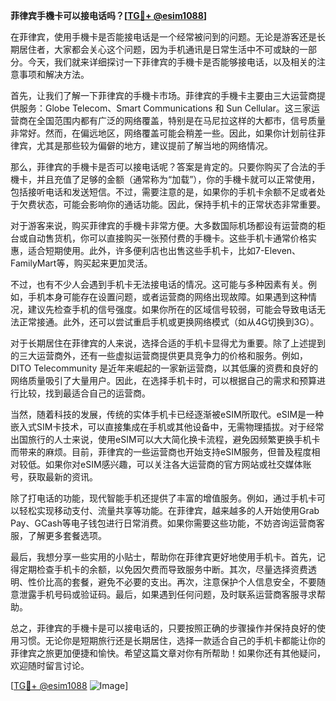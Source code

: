 **菲律宾手機卡可以接电话吗？[[TG💪+ @esim1088](https://t.me/s/esim1088)]**

在菲律宾，使用手機卡是否能接电话是一个经常被问到的问题。无论是游客还是长期居住者，大家都会关心这个问题，因为手机通讯是日常生活中不可或缺的一部分。今天，我们就来详细探讨一下菲律宾的手機卡是否能够接电话，以及相关的注意事项和解决方法。

首先，让我们了解一下菲律宾的手機卡市场。菲律宾的手機卡主要由三大运营商提供服务：Globe Telecom、Smart Communications 和 Sun Cellular。这三家运营商在全国范围内都有广泛的网络覆盖，特别是在马尼拉这样的大都市，信号质量非常好。然而，在偏远地区，网络覆盖可能会稍差一些。因此，如果你计划前往菲律宾，尤其是那些较为偏僻的地方，建议提前了解当地的网络情况。

那么，菲律宾的手機卡是否可以接电话呢？答案是肯定的。只要你购买了合法的手機卡，并且充值了足够的金额（通常称为“加载”），你的手機卡就可以正常使用，包括接听电话和发送短信。不过，需要注意的是，如果你的手机卡余额不足或者处于欠费状态，可能会影响你的通话功能。因此，保持手机卡的正常状态非常重要。

对于游客来说，购买菲律宾的手機卡非常方便。大多数国际机场都设有运营商的柜台或自动售货机，你可以直接购买一张预付费的手機卡。这些手机卡通常价格实惠，适合短期使用。此外，许多便利店也出售这些手机卡，比如7-Eleven、FamilyMart等，购买起来更加灵活。

不过，也有不少人会遇到手机卡无法接电话的情况。这可能与多种因素有关。例如，手机本身可能存在设置问题，或者运营商的网络出现故障。如果遇到这种情况，建议先检查手机的信号强度。如果你所在的区域信号较弱，可能会导致电话无法正常接通。此外，还可以尝试重启手机或更换网络模式（如从4G切换到3G）。

对于长期居住在菲律宾的人来说，选择合适的手机卡显得尤为重要。除了上述提到的三大运营商外，还有一些虚拟运营商提供更具竞争力的价格和服务。例如，DITO Telecommunity 是近年来崛起的一家新运营商，以其低廉的资费和良好的网络质量吸引了大量用户。因此，在选择手机卡时，可以根据自己的需求和预算进行比较，找到最适合自己的运营商。

当然，随着科技的发展，传统的实体手机卡已经逐渐被eSIM所取代。eSIM是一种嵌入式SIM卡技术，可以直接集成在手机或其他设备中，无需物理插拔。对于经常出国旅行的人士来说，使用eSIM可以大大简化换卡流程，避免因频繁更换手机卡而带来的麻烦。目前，菲律宾的一些运营商也开始支持eSIM服务，但普及程度相对较低。如果你对eSIM感兴趣，可以关注各大运营商的官方网站或社交媒体账号，获取最新的资讯。

除了打电话的功能，现代智能手机还提供了丰富的增值服务。例如，通过手机卡可以轻松实现移动支付、流量共享等功能。在菲律宾，越来越多的人开始使用Grab Pay、GCash等电子钱包进行日常消费。如果你需要这些功能，不妨咨询运营商客服，了解更多套餐选项。

最后，我想分享一些实用的小贴士，帮助你在菲律宾更好地使用手机卡。首先，记得定期检查手机卡的余额，以免因欠费而导致服务中断。其次，尽量选择资费透明、性价比高的套餐，避免不必要的支出。再次，注意保护个人信息安全，不要随意泄露手机号码或验证码。最后，如果遇到任何问题，及时联系运营商客服寻求帮助。

总之，菲律宾的手機卡是可以接电话的，只要按照正确的步骤操作并保持良好的使用习惯。无论你是短期旅行还是长期居住，选择一款适合自己的手机卡都能让你的菲律宾之旅更加便捷和愉快。希望这篇文章对你有所帮助！如果你还有其他疑问，欢迎随时留言讨论。

[[TG💪+ @esim1088](https://t.me/s/esim1088) ![Image](https://i.postimg.cc/4NQfJmqS/Snipaste-2025-05-13-00-14-12.png)]